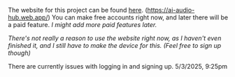 The website for this project can be found [here](https://ai-audio-hub.web.app/). (https://ai-audio-hub.web.app/)
You can make free accounts right now, and later there will be a paid feature. *I might add more paid features later.*

*There's not really a reason to use the website right now, as I haven't even finished it, and I still have to make the device for this. (Feel free to sign up though)*

There are currently issues with logging in and signing up.
    5/3/2025, 9:25pm
